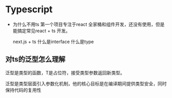 # Typescript

- 为什么不用ts
    第一个项目专注于react 全家桶和组件开发，还没有使用，但是能搞定常见react + ts 开发。

    next.js + ts 
    什么是interface
    什么是type
## 对ts的泛型怎么理解

泛型是类型的函数，T是占位符，接受类型参数返回新类型。

泛型是类型层面引入参数化机制，他的核心目标是在编译期间提供类型安全，同时保持代码的复用性

